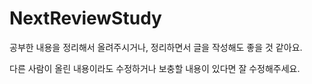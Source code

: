 # NextReviewStudy

공부한 내용을 정리해서 올려주시거나, 정리하면서 글을 작성해도 좋을 것 같아요. 

다른 사람이 올린 내용이라도 수정하거나 보충할 내용이 있다면 잘 수정해주세요. 
